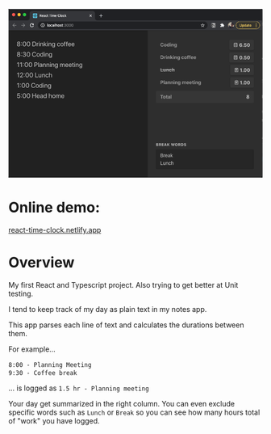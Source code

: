 
![Image of Yaktocat](./readme/screenshot.png)

# Online demo:
[react-time-clock.netlify.app](https://react-time-clock.netlify.app/)

# Overview
My first React and Typescript project. Also trying to get better at Unit testing.

I tend to keep track of my day as plain text in my notes app.

This app parses each line of text and calculates the durations between them.

For example...

```
8:00 - Planning Meeting
9:30 - Coffee break
```

... is logged as `1.5 hr - Planning meeting`

Your day get summarized in the right column. You can even exclude specific words such as `Lunch` or `Break` so you can see how many hours total of "work" you have logged.


